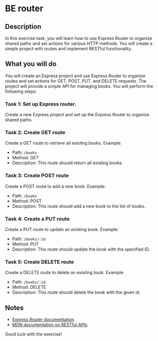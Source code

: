 # BE router

## Description

In this exercise task, you will learn how to use Express Router to organize shared paths and set actions for various HTTP methods. You will create a simple project with routes and implement RESTful functionality.

## What you will do

You will create an Express project and use Express Router to organize routes and set actions for GET, POST, PUT, and DELETE requests. The project will provide a simple API for managing books. You will perform the following steps:

### Task 1: Set up Express router.

Create a new Express project and set up the Express Router to organize shared paths.

### Task 2: Create GET route

Create a GET route to retrieve all existing books. Example:

-   Path: `/books`
-   Method: GET
-   Description: This route should return all existing books.

### Task 3: Create POST route

Create a POST route to add a new book. Example:

-   Path: `/books`
-   Method: POST
-   Description: This route should add a new book to the list of books.

### Task 4: Create a PUT route

Create a PUT route to update an existing book. Example:

-   Path: `/books/:id`
-   Method: PUT
-   Description: This route should update the book with the specified ID.

### Task 5: Create DELETE route

Create a DELETE route to delete an existing book. Example:

-   Path: `/books/:id`
-   Method: DELETE
-   Description: This route should delete the book with the given id.

## Notes

-   [Express Router documentation](https://expressjs.com/en/4x/api.html#express.router)
-   [MDN documentation on RESTful APIs](https://developer.mozilla.org/en-US/docs/Glossary/REST)

Good luck with the exercise!
